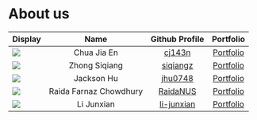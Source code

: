 # About us

Display |    Name     |               Github Profile                | Portfolio 
--------|:-----------:|:-------------------------------------------:|:---------:
![](https://via.placeholder.com/100.png?text=Photo) | Chua Jia En |     [cj143n](https://github.com/cj143n)     | [Portfolio](https://ay2425s2-cs2113-t12-1.github.io/tp/team/cj143n)
![](https://via.placeholder.com/100.png?text=Photo) | Zhong Siqiang |   [siqiangz](https://github.com/siqiangz)   | [Portfolio](https://ay2425s2-cs2113-t12-1.github.io/tp/team/siqiangz)
![](https://via.placeholder.com/100.png?text=Photo) | Jackson Hu |    [jhu0748](https://github.com/jhu0748)    | [Portfolio](https://ay2425s2-cs2113-t12-1.github.io/tp/team/jhu0748)
![](https://via.placeholder.com/100.png?text=Photo) | Raida Farnaz Chowdhury |   [RaidaNUS](https://github.com/RaidaNUS)   | [Portfolio](https://ay2425s2-cs2113-t12-1.github.io/tp/team/raidanus)
![](https://via.placeholder.com/100.png?text=Photo) | Li Junxian | [li-junxian](https://github.com/Li-JunXian) | [Portfolio](https://ay2425s2-cs2113-t12-1.github.io/tp/team/li-junxian)
